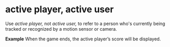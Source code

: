 # active player, active user

Use *active player,* not *active user,* to refer to a person who's currently being tracked or recognized by a motion sensor or camera.

**Example** When the game ends, the active player’s score will be displayed.
